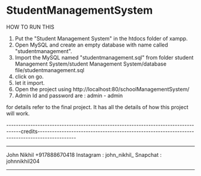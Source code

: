# StudentManagementSystem

HOW TO RUN THIS

1. Put the "Student Management System" in the htdocs folder of xampp.
2. Open MySQL and create an empty database with name called "studentmanagement".
3. Import the MySQL named "studentmanagement.sql" from folder student Management System/student Management System/database file/studentmanagement.sql
4. click on go.
5. let it import.
6. Open the project using http://localhost:80/schoolManagementSystem/
7. Admin Id and password are : admin - admin 

for details refer to the final project. It has all the details of how this project will work.

------------------------------------------------------------------------------------credits----------------------------------------------------------------------------------------------
*****************************************************************************************************************************************************************************************
John Nikhil
+917888670418
Instagram : john_nikhil_
Snapchat  : johnnikhil204
*****************************************************************************************************************************************************************************************
